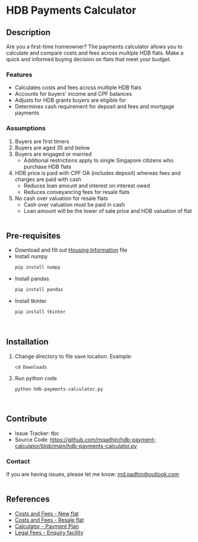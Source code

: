 # HDB Payments Calculator
## Description
Are you a first-time homeowner? The payments calculator allows you to calculate and compare costs and fees across multiple HDB flats. Make a quick and informed buying decision on flats that meet your budget.
<br />

### Features
- Calculates costs and fees across multiple HDB flats
- Accounts for buyers' income and CPF balances
- Adjusts for HDB grants buyers are eligible for
- Determines cash requirement for deposit and fees and mortgage payments


### Assumptions
1. Buyers are first timers
2. Buyers are aged 35 and below
3. Buyers are engaged or married
   - Additional restrictions apply to single Singapore citizens who purchase HDB flats
4. HDB price is paid with CPF OA (includes deposit) whereas fees and charges are paid with cash
   - Reduces loan amount and interest on interest owed
   - Reduces conveyancing fees for resale flats
5. No cash over valuation for resale flats
   - Cash over valuation must be paid in cash
   - Loan amount will be the lower of sale price and HDB valuation of flat
<br /><br />

## Pre-requisites
- Download and fill out [Housing Information](hdb-information_template.xlsx) file
- Install numpy
  ```py
  pip install numpy
  ```
- Install pandas
  ```py
  pip install pandas
  ```
- Install tkinter
  ```py
  pip install tkinter
  ```
<br />

## Installation
1. Change directory to file save location. Example:
   ```
   cd Downloads
   ```
2. Run python code
   ```
   python hdb-payments-calculator.py
   ```
<br />

## Contribute
- Issue Tracker: tbc
- Source Code: https://github.com/mqadhin/hdb-payment-calculator/blob/main/hdb-payments-calculator.py

### Contact
If you are having issues, please let me know: md.qadhin@outlook.com
<br /><br />

## References
- [Costs and Fees - New flat](https://www.hdb.gov.sg/residential/buying-a-flat/new/finance/costs-and-fees)
- [Costs and Fees - Resale flat](https://www.hdb.gov.sg/residential/buying-a-flat/resale/financing/costs-and-fees)
- [Calculator - Payment Plan](https://homes.hdb.gov.sg/home/calculator/payment-plan)
- [Legal Fees - Enquiry facility](https://services2.hdb.gov.sg/webapp/BB14LFEESENQ/BB14PHomePage.jsp)
